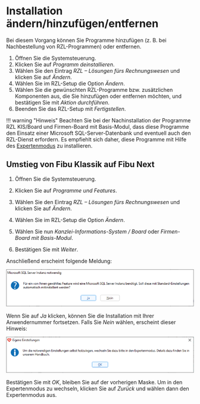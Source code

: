 # Installation ändern/hinzufügen/entfernen

Bei diesem Vorgang können Sie Programme hinzufügen (z. B. bei
Nachbestellung von RZL-Programmen) oder entfernen.

1.  Öffnen Sie die Systemsteuerung.
2.  Klicken Sie auf *Programm deinstallieren*.
3.  Wählen Sie den Eintrag *RZL – Lösungen fürs Rechnungswesen* und
    klicken Sie auf *Ändern*.
4.  Wählen Sie im RZL-Setup die Option *Ändern*.
5.  Wählen Sie die gewünschten RZL-Programme bzw. zusätzlichen
    Komponenten aus, die Sie hinzufügen oder entfernen möchten, und
    bestätigen Sie mit *Aktion durchführen*.
6.  Beenden Sie das RZL-Setup mit *Fertigstellen*.

!!! warning "Hinweis"
    Beachten Sie bei der Nachinstallation der Programme RZL KIS/Board und
    Firmen-Board mit Basis-Modul, dass diese Programme den Einsatz einer
    Microsoft SQL-Server-Datenbank und eventuell auch den RZL-Dienst
    erfordern. Es empfiehlt sich daher, diese Programme mit Hilfe des
    [Expertenmodus](/setup/installation#expertenmodus-zb-fur-netzwerkinstallation)
    zu installieren.

## Umstieg von Fibu Klassik auf Fibu Next

1.  Öffnen Sie die Systemsteuerung.
2.  Klicken Sie auf *Programme und Features*.
3.  Wählen Sie den Eintrag *RZL – Lösungen fürs Rechnungswesen* und
    klicken Sie auf *Ändern*.
4.  Wählen Sie im RZL-Setup die Option *Ändern*.
5.  Wählen Sie nun *Kanzlei-Informations-System / Board* oder
    *Firmen-Board mit Basis-Modul*.

6.  Bestätigen Sie mit *Weiter*.

Anschließend erscheint folgende Meldung:

![Microsoft SQL Server Instanz notwendig](img/RZLSetup_SQLServerInstanzNotwendig.png)

Wenn Sie auf *Ja* klicken, können Sie die Installation mit Ihrer
Anwendernummer fortsetzen. Falls Sie *Nein* wählen, erscheint dieser
Hinweis:

![Eigene Einstellungen selbst festlegen](img/RZLSetup_HinweisEigeneEinstellungen.png)

Bestätigen Sie mit *OK*, bleiben Sie auf der vorherigen Maske.
Um in den Expertenmodus zu wechseln, klicken Sie auf *Zurück* und wählen
dann den Expertenmodus aus.